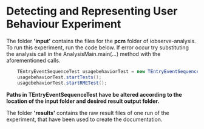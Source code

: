 # Detecting and Representing User Behaviour Experiment

The folder **'input'** contains the files for the **pcm** folder of iobserve-analysis. 
To run this experiment, run the code below. If error occur try substituting the analysis call in the 
AnalysisMain.main(...) method with the aforementioned calls.

```java
	TEntryEventSequenceTest usagebehaviorTest = new TEntryEventSequenceTest();
	usagebehaviorTest.startTests();
	usagebehaviorTest.startRMETest();
```

**Paths in TEntryEventSequenceTest have be altered according to the location of the input folder and desired result output folder.**


The folder **'results'** contains the raw result files of one run of the experiment, that have been used to create the documentation.